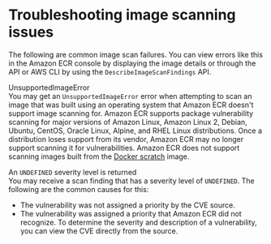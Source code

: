 # Troubleshooting image scanning issues<a name="image-scanning-troubleshooting"></a>

The following are common image scan failures\. You can view errors like this in the Amazon ECR console by displaying the image details or through the API or AWS CLI by using the `DescribeImageScanFindings` API\.

UnsupportedImageError  
You may get an `UnsupportedImageError` error when attempting to scan an image that was built using an operating system that Amazon ECR doesn't support image scanning for\. Amazon ECR supports package vulnerability scanning for major versions of Amazon Linux, Amazon Linux 2, Debian, Ubuntu, CentOS, Oracle Linux, Alpine, and RHEL Linux distributions\. Once a distribution loses support from its vendor, Amazon ECR may no longer support scanning it for vulnerabilities\. Amazon ECR does not support scanning images built from the [Docker scratch](https://hub.docker.com/_/scratch) image\.

An `UNDEFINED` severity level is returned  
You may receive a scan finding that has a severity level of `UNDEFINED`\. The following are the common causes for this:  
+ The vulnerability was not assigned a priority by the CVE source\.
+ The vulnerability was assigned a priority that Amazon ECR did not recognize\.
To determine the severity and description of a vulnerability, you can view the CVE directly from the source\.